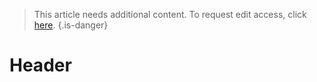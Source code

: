 <!-- TITLE: Energy -->

> This article needs additional content. To request edit access, click [here](/request-edit-access).
{.is-danger}
# Header